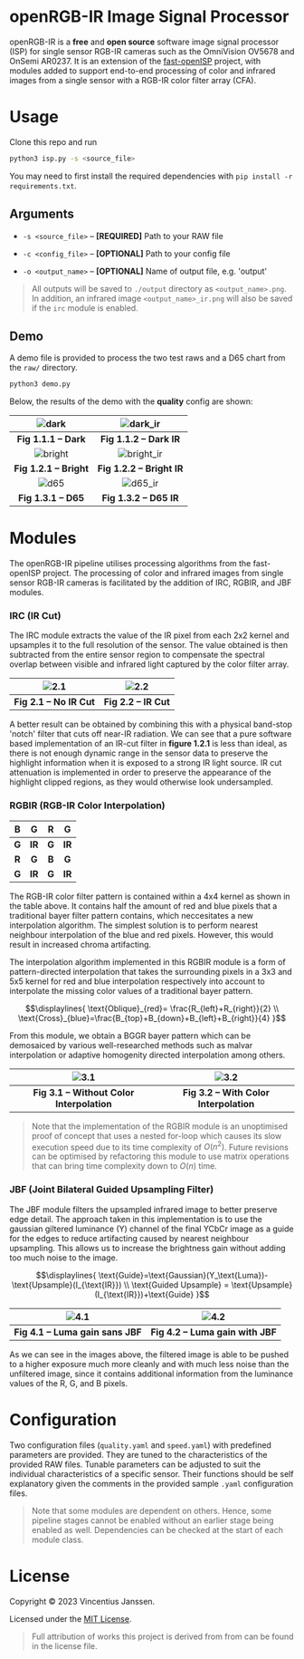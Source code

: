 # openRGB-IR Image Signal Processor

openRGB-IR is a **free** and **open source** software image signal processor (ISP) for single sensor RGB-IR cameras such as the OmniVision OV5678 and OnSemi AR0237. It is an extension of the [fast-openISP](https://github.com/QiuJueqin/fast-openISP) project, with modules added to support end-to-end processing of color and infrared images from a single sensor with a RGB-IR color filter array (CFA).


# Usage

Clone this repo and run

```sh
python3 isp.py -s <source_file>
```

You may need to first install the required dependencies with `pip install -r requirements.txt`.

## Arguments

- `-s <source_file>` – **[REQUIRED]** Path to your RAW file

- `-c <config_file>` – **[OPTIONAL]** Path to your config file

- `-o <output_name>` – **[OPTIONAL]** Name of output file, e.g. 'output'

> All outputs will be saved to `./output` directory as `<output_name>.png`. In addition, an infrared 	image `<output_name>_ir.png` will also be saved if the `irc` module is enabled.

## Demo

A demo file is provided to process the two test raws and a D65 chart from the `raw/` directory.

```sh
python3 demo.py
```

Below, the results of the demo with the **quality** config are shown:

|  ![dark](./img/1.1.1.jpeg)  |  ![dark_ir](./img/1.1.2.jpeg)  |
| :-------------------------: | :----------------------------: |
|    **Fig 1.1.1 – Dark**     |    **Fig 1.1.2 – Dark IR**     |
| ![bright](./img/1.2.1.jpeg) | ![bright_ir](./img/1.2.2.jpeg) |
|   **Fig 1.2.1 – Bright**    |   **Fig 1.2.2 – Bright IR**    |
|  ![d65](./img/1.3.1.jpeg)   |  ![d65_ir](./img/1.3.2.jpeg)   |
|     **Fig 1.3.1 – D65**     |     **Fig 1.3.2 – D65 IR**     |

# Modules

The openRGB-IR pipeline utilises processing algorithms from the fast-openISP project. The processing of color and infrared images from single sensor RGB-IR cameras is facilitated by the addition of IRC, RGBIR, and JBF modules.

### IRC (IR Cut)

The IRC module extracts the value of the IR pixel from each 2x2 kernel and upsamples it to the full resolution of the sensor. The value obtained is then subtracted from the entire sensor region to compensate the spectral overlap between visible and infrared light captured by the color filter array. 

| ![2.1](./img/2.1.jpeg)  | ![2.2](./img/1.1.1.jpeg) |
| :---------------------: | :----------------------: |
| **Fig 2.1 – No IR Cut** |   **Fig 2.2 – IR Cut**   |

A better result can be obtained by combining this with a physical band-stop 'notch' filter that cuts off near-IR radiation. We can see that a pure software based implementation of an IR-cut filter in **figure 1.2.1** is less than ideal, as there is not enough dynamic range in the sensor data to preserve the highlight information when it is exposed to a strong IR light source. IR cut attenuation is implemented in order to preserve the appearance of the highlight clipped regions, as they would otherwise look undersampled.

### RGBIR (RGB-IR Color Interpolation)

| **B** | **G**  | **R** | **G**  |
| :---: | :----: | :---: | :----: |
| **G** | **IR** | **G** | **IR** |
| **R** | **G**  | **B** | **G**  |
| **G** | **IR** | **G** | **IR** |

The RGB-IR color filter pattern is contained within a 4x4 kernel as shown in the table above. It contains half the amount of red and blue pixels that a traditional bayer filter pattern contains, which neccesitates a new interpolation algorithm. The simplest solution is to perform nearest neighbour interpolation of the blue and red pixels. However, this would result in increased chroma artifacting. 

The interpolation algorithm implemented in this RGBIR module is a form of pattern-directed interpolation that takes the surrounding pixels in a 3x3 and 5x5 kernel for red and blue interpolation respectively into account to interpolate the missing color values of a traditional bayer pattern.
```math
\displaylines{
\text{Oblique}_{red}= \frac{R_{left}+R_{right}}{2} \\
\text{Cross}_{blue}=\frac{B_{top}+B_{down}+B_{left}+B_{right}}{4}
}
```

From this module, we obtain a BGGR bayer pattern which can be demosaiced by various well-researched methods such as malvar interpolation or adaptive homogenity directed interpolation among others.

|          ![3.1](./img/3.1.jpeg)           |        ![3.2](./img/1.1.1.jpeg)        |
| :---------------------------------------: | :------------------------------------: |
| **Fig 3.1 – Without Color Interpolation** | **Fig 3.2 – With Color Interpolation** |


> Note that the implementation of the RGBIR module is an unoptimised proof of concept that uses a nested for-loop which causes its slow execution speed due to its time complexity of $O(n^2)$. Future revisions can be optimised by refactoring this module to use matrix operations that can bring time complexity down to $O(n)$ time.

### JBF (Joint Bilateral Guided Upsampling Filter)

The JBF module filters the upsampled infrared image to better preserve edge detail. The approach taken in this implementation is to use the gaussian giltered luminance (Y) channel of the final YCbCr image as a guide for the edges to reduce artifacting caused by nearest neighbour upsampling. This allows us to increase the brightness gain without adding too much noise to the image.
```math
\displaylines{
\text{Guide}=\text{Gaussian}(Y_\text{Luma})-\text{Upsample}(I_{\text{IR}}) \\
\text{Guided Upsample} = \text{Upsample}(I_{\text{IR}})+\text{Guide}
}
```

|      ![4.1](./img/4.1.jpeg)      |      ![4.2](./img/4.2.jpeg)      |
| :------------------------------: | :------------------------------: |
| **Fig 4.1 – Luma gain sans JBF** | **Fig 4.2 – Luma gain with JBF** |

As we can see in the images above, the filtered image is able to be pushed to a higher exposure much more cleanly and with much less noise than the unfiltered image, since it contains additional information from the luminance values of the R, G, and B pixels. 

# Configuration

Two configuration files (`quality.yaml` and `speed.yaml`) with predefined parameters are provided. They are tuned to the characteristics of the provided RAW files. Tunable parameters can be adjusted to suit the individual characteristics of a specific sensor. Their functions should be self explanatory given the comments in the provided sample `.yaml` configuration files.

> Note that some modules are dependent on others. Hence, some pipeline stages cannot be enabled without an earlier stage being enabled as well. Dependencies can be checked at the start of each module class. 


# License

Copyright © 2023 Vincentius Janssen.

Licensed under the [MIT License](http://opensource.org/licenses/MIT).

> Full attribution of works this project is derived from from can be found in the license file.
